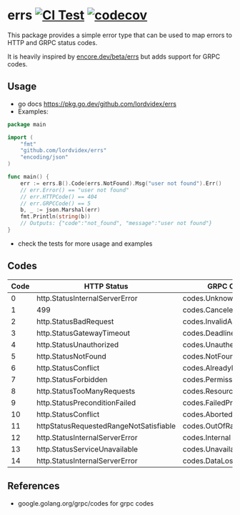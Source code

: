 # errs [![CI Test](https://github.com/lordvidex/errs/actions/workflows/test.yml/badge.svg)](https://github.com/lordvidex/errs/actions/workflows/test.yml) [![codecov](https://codecov.io/gh/lordvidex/errs/branch/main/graph/badge.svg?token=2LNPZZAQ56)](https://codecov.io/gh/lordvidex/errs)
This package provides a simple error type that can be used to map errors to HTTP and GRPC status codes.

It is heavily inspired by [encore.dev/beta/errs](https://encore.dev/beta/errs) but adds support for GRPC codes.

## Usage
- go docs https://pkg.go.dev/github.com/lordvidex/errs
- Examples:

```go
package main

import (
	"fmt"
	"github.com/lordvidex/errs"
	"encoding/json"
)

func main() {
	err := errs.B().Code(errs.NotFound).Msg("user not found").Err()
	// err.Error() == "user not found"
	// err.HTTPCode() == 404
	// err.GRPCCode() == 5
	b, _ := json.Marshal(err)
	fmt.Println(string(b)) 
	// Outputs: {"code":"not_found", "message":"user not found"}
}
```
- check the tests for more usage and examples

## Codes
| Code | HTTP Status | GRPC Code | Name |
|------|-------------|-----------|------|
| 0 | http.StatusInternalServerError | codes.Unknown | Unknown Code  |
| 1 | 499 | codes.Canceled | Canceled |
| 2 | http.StatusBadRequest | codes.InvalidArgument | InvalidArgument |
| 3 | http.StatusGatewayTimeout | codes.DeadlineExceeded | DeadlineExceeded |
| 4 | http.StatusUnauthorized | codes.Unauthenticated | Unauthenticated |
| 5 | http.StatusNotFound | codes.NotFound | NotFound |
| 6 | http.StatusConflict | codes.AlreadyExists | AlreadyExists |
| 7 | http.StatusForbidden | codes.PermissionDenied | Forbidden |
| 8 | http.StatusTooManyRequests | codes.ResourceExhausted | ResourceExhausted |
| 9 | http.StatusPreconditionFailed | codes.FailedPrecondition | FailedPrecondition |
| 10 | http.StatusConflict | codes.Aborted | Aborted |
| 11 | httpStatusRequestedRangeNotSatisfiable | codes.OutOfRange | OutOfRange |
| 12 | http.StatusInternalServerError | codes.Internal | Internal |
| 13 | http.StatusServiceUnavailable | codes.Unavailable | Unavailable |
| 14 | http.StatusInternalServerError | codes.DataLoss | DataLoss |

	
## References
- google.golang.org/grpc/codes for grpc codes
